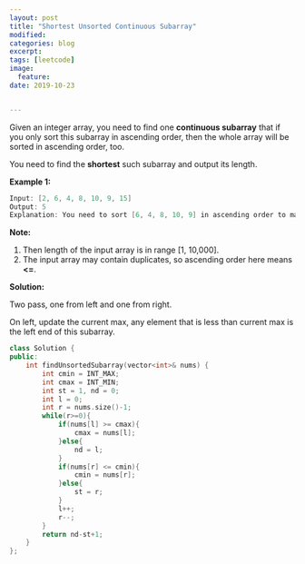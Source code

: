 ```yaml
---
layout: post
title: "Shortest Unsorted Continuous Subarray"
modified:
categories: blog
excerpt:
tags: [leetcode]
image:
  feature:
date: 2019-10-23


---
```


Given an integer array, you need to find one **continuous subarray** that if you only sort this subarray in ascending order, then the whole array will be sorted in ascending order, too.

You need to find the **shortest** such subarray and output its length.

**Example 1:**

```c++
Input: [2, 6, 4, 8, 10, 9, 15]
Output: 5
Explanation: You need to sort [6, 4, 8, 10, 9] in ascending order to make the whole array sorted in ascending order.
```



**Note:**

1. Then length of the input array is in range [1, 10,000].
2. The input array may contain duplicates, so ascending order here means **<=**.



**Solution:**

Two pass, one from left and one from right.

On left, update the current max, any element that is less than current max is the left end of this subarray.

```c++
class Solution {
public:
    int findUnsortedSubarray(vector<int>& nums) {
        int cmin = INT_MAX;
        int cmax = INT_MIN;
        int st = 1, nd = 0;
        int l = 0;
        int r = nums.size()-1;
        while(r>=0){
            if(nums[l] >= cmax){
                cmax = nums[l];
            }else{
                nd = l;
            }
            if(nums[r] <= cmin){
                cmin = nums[r];
            }else{
                st = r;
            }
            l++;
            r--;
        }
        return nd-st+1;
    }
};
```

